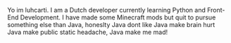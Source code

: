 Yo im luhcarti. I am a Dutch developer currently learning Python and Front-End Development. I have made some Minecraft mods but quit to pursue something else than Java, honeslty Java dont like Java make brain hurt Java make public static headache, Java make me mad!
